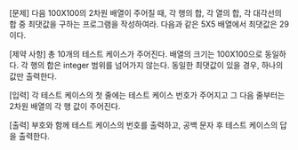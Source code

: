[문제]
다음 100X100의 2차원 배열이 주어질 때, 각 행의 합, 각 열의 합, 각 대각선의 합 중 최댓값을 구하는 프로그램을 작성하여라.
다음과 같은 5X5 배열에서 최댓값은 29이다.

[제약 사항]
총 10개의 테스트 케이스가 주어진다.
배열의 크기는 100X100으로 동일하다.
각 행의 합은 integer 범위를 넘어가지 않는다.
동일한 최댓값이 있을 경우, 하나의 값만 출력한다.
 

[입력]
각 테스트 케이스의 첫 줄에는 테스트 케이스 번호가 주어지고 그 다음 줄부터는 2차원 배열의 각 행 값이 주어진다.

[출력]
부호와 함께 테스트 케이스의 번호를 출력하고, 공백 문자 후 테스트 케이스의 답을 출력한다.